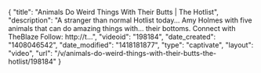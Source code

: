 {
    "title": "Animals Do Weird Things With Their Butts | The Hotlist",
    "description": "A stranger than normal Hotlist today... Amy Holmes with five animals that can do amazing things with... their bottoms. Connect with TheBlaze Follow: http:\/\/t...",
    "videoid": "198184",
    "date_created": "1408046542",
    "date_modified": "1418181877",
    "type": "captivate",
    "layout": "video",
    "url": "\/v\/animals-do-weird-things-with-their-butts-the-hotlist\/198184"
}